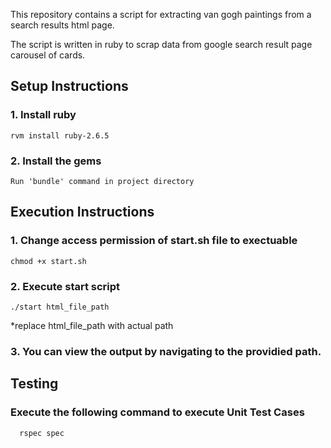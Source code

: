 This repository contains a script for extracting van gogh paintings from a search results html page.

The script is written in ruby to scrap data from google search result page carousel of cards. 

## Setup Instructions

### 1. Install ruby
```shell 
rvm install ruby-2.6.5
```

### 2. Install the gems
```shell
Run 'bundle' command in project directory
```
## Execution Instructions
### 1. Change access permission of start.sh file to exectuable
```shell
chmod +x start.sh
```

### 2. Execute start script
```shell
./start html_file_path
```
*replace html_file_path with actual path 

### 3. You can view the output by navigating to the providied path.

## Testing
### Execute the following command to execute Unit Test Cases
```
  rspec spec
```
